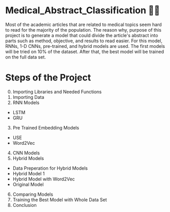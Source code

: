 # Medical_Abstract_Classification :man_health_worker:	
Most of the academic articles that are related to medical topics seem hard to read for the majority of the population. The reason why, purpose of this project is to generate a model that could divide the article's abstract into parts such as method, objective, and results to read easier. For this model, RNNs, 1-D CNNs, pre-trained, and hybrid models are used. The first models will be tried on 10% of the dataset. After that, the best model will be trained on the full data set.

# Steps of the Project

0. Importing Libraries and Needed Functions
1. Importing Data
2. RNN Models
  * LSTM
  * GRU
3. Pre Trained Embedding Models
  * USE 
  * Word2Vec
4. CNN Models
5. Hybrid Models
  * Data Preperation for Hybrid Models
  * Hybrid Model 1
  * Hybrid Model with Word2Vec
  * Original Model
6. Comparing Models
7. Training the Best Model with Whole Data Set
8. Conclusion
